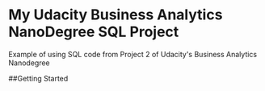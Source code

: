 # My Udacity Business Analytics NanoDegree SQL Project
Example of using SQL code from Project 2 of Udacity's Business Analytics Nanodegree

##Getting Started
